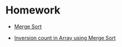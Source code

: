 # Homework

- [Merge Sort](https://www.geeksforgeeks.org/merge-sort/)

- [Inversion count in Array using Merge Sort](https://www.geeksforgeeks.org/inversion-count-in-array-using-merge-sort/)